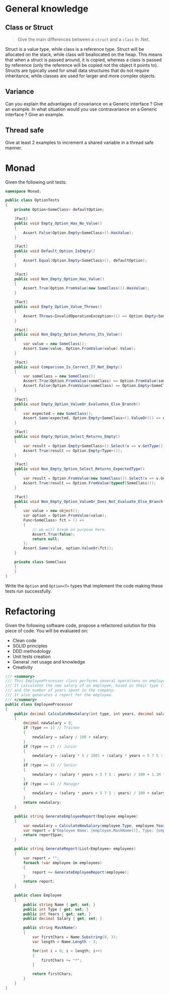 # General knowledge

## Class or Struct
> Give the main differences between a `struct` and a `class` in .Net.

Struct is a value type, while class is a reference type. Struct will be allocated on the stack, while class will beallocated on the heap.
This means that when a struct is passed around, it is copied, whereas a class is passed by reference (only the reference will be copied not the object it points to). 
Structs are typically used for small data structures that do not require inheritance, 
while classes are used for larger and more complex objects.


## Variance
Can you explain the advantages of covariance on a Generic interface ? Give an example.
In what situation would you use contravariance on a Generic interface ? Give an example.

## Thread safe
Give at least 2 examples to increment a shared variable in a thread safe manner.

# Monad
Given the following unit tests:
```csharp
namespace Monad;

public class OptionTests
{
    private Option<SomeClass> defaultOption;

    [Fact]
    public void Empty_Option_Has_No_Value()
    {
        Assert.False(Option.Empty<SomeClass>().HasValue);
    }

    [Fact]
    public void Default_Option_IsEmpty()
    {
        Assert.Equal(Option.Empty<SomeClass>(), defaultOption);
    }

    [Fact]
    public void Non_Empty_Option_Has_Value()
    {
        Assert.True(Option.FromValue(new SomeClass()).HasValue);
    }

    [Fact]
    public void Empty_Option_Value_Throws()
    {
        Assert.Throws<InvalidOperationException>(() => Option.Empty<SomeClass>().Value);
    }

    [Fact]
    public void Non_Empty_Option_Returns_Its_Value()
    {
        var value = new SomeClass();
        Assert.Same(value, Option.FromValue(value).Value);
    }

    [Fact]
    public void Comparison_Is_Correct_If_Not_Empty()
    {
        var someClass = new SomeClass();
        Assert.True(Option.FromValue(someClass) == Option.FromValue(someClass));
        Assert.False(Option.FromValue(someClass) == Option.Empty<SomeClass>());
    }

    [Fact]
    public void Empty_Option_ValueOr_Evaluates_Else_Branch()
    {
        var expected = new SomeClass();
        Assert.Same(expected, Option.Empty<SomeClass>().ValueOr(() => expected));
    }

    [Fact]
    public void Empty_Option_Select_Returns_Empty()
    {
        var result = Option.Empty<SomeClass>().Select(v => v.GetType());
        Assert.True(result == Option.Empty<Type>());
    }

    [Fact]
    public void Non_Empty_Option_Select_Returns_ExpectedType()
    {
        var result = Option.FromValue(new SomeClass()).Select(v => v.GetType());
        Assert.True(result == Option.FromValue(typeof(SomeClass)));
    }

    [Fact]
    public void Non_Empty_Option_ValueOr_Does_Not_Evaluate_Else_Branch()
    {
        var value = new object();
        var option = Option.FromValue(value);
        Func<SomeClass> fct = () =>
        {
            // we will break on purpose here.
            Assert.True(false);
            return null;
        };
        Assert.Same(value, option.ValueOr(fct));
    }

    private class SomeClass
    {
    }
}
```
Write the `Option` and `Option<T>` types that implement the code making these tests run successfully.

# Refactoring
Given the following software code, propose a refactored solution for this piece of code.
You will be evaluated on:
* Clean code
* SOLID principles
* DDD methodology
* Unit tests creation
* General .net usage and knowledge
* Creativity
```csharp
/// <summary>
/// This EmployeeProcessor class performs several operations on employee objects.
/// It calculates the new salary of an employee, based on their type (Trainee, Junior, Senior, Manager) 
/// and the number of years spent in the company.
/// It also generates a report for the employee.
/// </summary>
public class EmployeeProcessor
{
    public decimal CalculateNewSalary(int type, int years, decimal salary)
    {
        decimal newSalary = 0;
        if (type == 1) // Trainee
        {
            newSalary = salary / 100 + salary;
        }
        if (type == 2) // Junior
        {
            newSalary = (salary * 5 / 100) + (salary * years > 5 ? 5 : years) / 100 + salary;
        }
        if (type == 3) // Senior
        {
            newSalary = (salary * years > 5 ? 5 : years) / 100 + 1.1M * salary;
        }
        if (type == 4) // Manager
        {
            newSalary = (salary * years > 5 ? 5 : years) / 100 + salary + (salary * 15 / 100);
        }
        return newSalary;
    }

    public string GenerateEmployeeReport(Employee employee)
    {
        var newSalary = CalculateNewSalary(employee.Type, employee.Years, employee.Salary);
        var report = $"Employee Name: {employee.MaskName()}, Type: {employee.Type.ToString()}, Years: {employee.Years}, Salary: {employee.Salary}, New Salary: {newSalary}";
        return reportSpan;
    }

    public string GenerateReport(List<Employee> employees)
    {
        var report = "";
        foreach (var employee in employees)
        {
            report += GenerateEmployeeReport(employee);
        }
        return report;
    }

    public class Employee
    {
        public string Name { get; set; }
        public int Type { get; set; }
        public int Years { get; set; }
        public decimal Salary { get; set; }

        public string MaskName()
        {
            var firstChars = Name.Substring(0, 3);
            var length = Name.Length - 3;

            for(int i = 0; i < length; i++)
            {
                firstChars += "*";
            }

            return firstChars;
        }
    }
}
```

